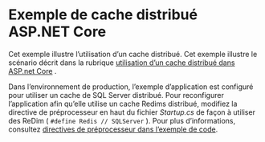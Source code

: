 # <a name="aspnet-core-distributed-cache-sample"></a>Exemple de cache distribué ASP.NET Core

Cet exemple illustre l’utilisation d’un cache distribué. Cet exemple illustre le scénario décrit dans la rubrique [utilisation d’un cache distribué dans ASP.net Core](https://docs.microsoft.com/aspnet/core/performance/caching/distributed) .

Dans l’environnement de production, l’exemple d’application est configuré pour utiliser un cache de SQL Server distribué. Pour reconfigurer l’application afin qu’elle utilise un cache Redims distribué, modifiez la directive de préprocesseur en haut du fichier *Startup.cs* de façon à utiliser des ReDim ( `#define Redis // SQLServer` ). Pour plus d’informations, consultez [directives de préprocesseur dans l’exemple de code](https://docs.microsoft.com/aspnet/core/introduction-to-aspnet-core#preprocessor-directives-in-sample-code).
